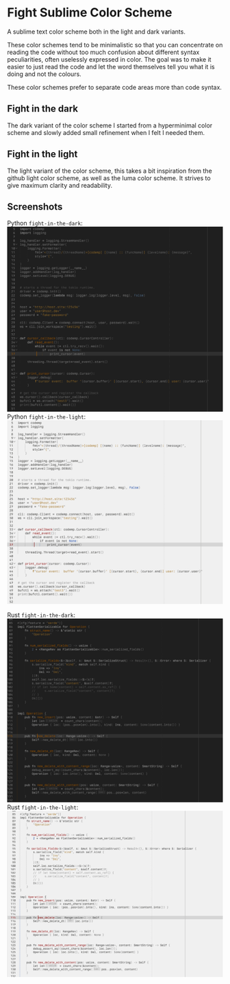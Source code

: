 # Fight Sublime Color Scheme
A sublime text color scheme both in the light and dark variants.

These color schemes tend to be minimalistic so that you can concentrate on reading the code
without too much confusion about different syntax peculiarities, often uselessly expressed in color.
The goal was to make it easier to just read the code and let the word themselves tell you what it is doing and not the colours.

These color schemes prefer to separate code areas more than code syntax.

## Fight in the dark
The dark variant of the color scheme I started from a hyperminimal color scheme and slowly added small
refinement when I felt I needed them.

## Fight in the light
The light variant of the color scheme, this takes a bit inspiration from the github light color scheme,
as well as the luma color scheme. It strives to give maximum clarity and readability.

## Screenshots 
Python `fight-in-the-dark`:
![dark-python](imgs/dark-python.png)
Python `fight-in-the-light`:
![light-python](imgs/light-python.png)

Rust `fight-in-the-dark`:
![dark-rust](imgs/dark-rust.png)
Rust `fight-in-the-light`:
![light-rust](imgs/light-rust.png)


